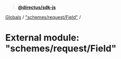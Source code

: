 > **[@directus/sdk-js](../README.md)**

[Globals](../README.md) / ["schemes/request/Field"](_schemes_request_field_.md) /

# External module: "schemes/request/Field"